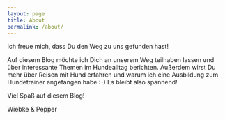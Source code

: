 ```yaml
---
layout: page
title: About
permalink: /about/
---
```


Ich freue mich, dass Du den Weg zu uns gefunden hast!

Auf diesem Blog möchte ich Dich an unserem Weg teilhaben lassen und über interessante Themen im Hundealltag berichten. Außerdem wirst Du mehr über Reisen mit Hund erfahren und warum ich eine Ausbildung zum Hundetrainer angefangen habe :-) Es bleibt also spannend!

Viel Spaß auf diesem Blog!

Wiebke & Pepper

